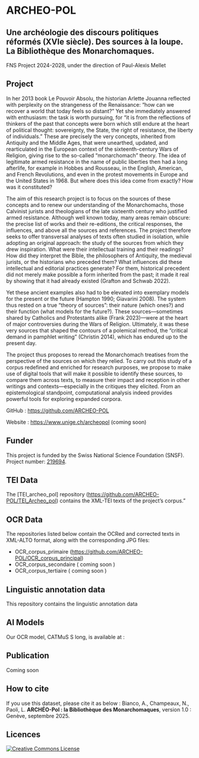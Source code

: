 
# ARCHEO-POL

## Une archéologie des discours politiques réformés (XVIe siècle). Des sources à la loupe. La Bibliothèque des Monarchomaques.

FNS Project 2024-2028, under the direction of Paul-Alexis Mellet

## Project

In her 2013 book Le Pouvoir Absolu, the historian Arlette Jouanna reflected with perplexity on the strangeness of the Renaissance: “how can we recover a world that today feels so distant?” Yet she immediately answered with enthusiasm: the task is worth pursuing, for “it is from the reflections of thinkers of the past that concepts were born which still endure at the heart of political thought: sovereignty, the State, the right of resistance, the liberty of individuals.” These are precisely the very concepts, inherited from Antiquity and the Middle Ages, that were unearthed, updated, and rearticulated in the European context of the sixteenth-century Wars of Religion, giving rise to the so-called “monarchomach” theory. The idea of legitimate armed resistance in the name of public liberties then had a long afterlife, for example in Hobbes and Rousseau, in the English, American, and French Revolutions, and even in the protest movements in Europe and the United States in 1968. But where does this idea come from exactly? How was it constituted?

The aim of this research project is to focus on the sources of these concepts and to renew our understanding of the Monarchomachs, those Calvinist jurists and theologians of the late sixteenth century who justified armed resistance. Although well known today, many areas remain obscure: the precise list of works and their re-editions, the critical responses, the influences, and above all the sources and references. The project therefore seeks to offer transversal analyses of texts often studied in isolation, while adopting an original approach: the study of the sources from which they drew inspiration. What were their intellectual training and their readings? How did they interpret the Bible, the philosophers of Antiquity, the medieval jurists, or the historians who preceded them? What influences did these intellectual and editorial practices generate? For them, historical precedent did not merely make possible a form inherited from the past; it made it real by showing that it had already existed (Grafton and Schwab 2022).

Yet these ancient examples also had to be elevated into exemplary models for the present or the future (Hampton 1990; Giavarini 2008). The system thus rested on a true “theory of sources”: their nature (which ones?) and their function (what models for the future?). These sources—sometimes shared by Catholics and Protestants alike (Frank 2023)—were at the heart of major controversies during the Wars of Religion. Ultimately, it was these very sources that shaped the contours of a polemical method, the “critical demand in pamphlet writing” (Christin 2014), which has endured up to the present day.

The project thus proposes to reread the Monarchomach treatises from the perspective of the sources on which they relied. To carry out this study of a corpus redefined and enriched for research purposes, we propose to make use of digital tools that will make it possible to identify these sources, to compare them across texts, to measure their impact and reception in other writings and contexts—especially in the critiques they elicited. From an epistemological standpoint, computational analysis indeed provides powerful tools for exploring expanded corpora.

GitHub : https://github.com/ARCHEO-POL

Website : https://www.unige.ch/archeopol (coming soon)

## Funder

This project is funded by the Swiss National Science Foundation (SNSF). Project number: [219694](https://data.snf.ch/grants/grant/219694).

## TEI Data

The [TEI_archeo_pol] repository (https://github.com/ARCHEO-POL/TEI_Archeo_pol) contains the XML-TEI texts of the project’s corpus.”


## OCR Data

The repositories listed below contain the OCRed and corrected texts in XML-ALTO format, along with the corresponding JPG files:

- OCR_corpus_primaire (https://github.com/ARCHEO-POL/OCR_corpus_principal)
- OCR_corpus_secondaire ( coming soon )
- OCR_corpus_tertiaire ( coming soon )


## Linguistic annotation data 

This repository contains the linguistic annotation data

## AI Models

Our OCR model, CATMuS S long, is available at :

## Publication

Coming soon

## How to cite

If you use this dataset, please cite it as below : Bianco, A., Champeaux, N., Paoli, L. **ARCHÉO-Pol : la Bibliothèque des Monarchomaques**, version 1.0 : Genève, septembre 2025.
 
## Licences

<a rel="license" href="https://creativecommons.org/licenses/by/4.0"><img alt="Creative Commons License" style="border-width:0" src="https://i.creativecommons.org/l/by/4.0/88x31.png" /></a><br /> 





